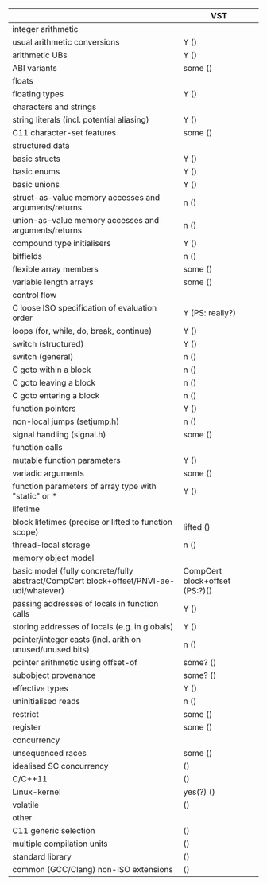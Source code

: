 | |VST|
|-|-|
| integer arithmetic |
|usual arithmetic conversions|Y         ()|
|arithmetic UBs|Y         ()|
|ABI variants|some      ()|
| floats |
|floating types|Y         ()|
| characters and strings |
|string literals (incl. potential aliasing)|Y         ()|
|C11 character-set features|some      ()|
| structured data |
|basic structs|Y         ()|
|basic enums|Y         ()|
|basic unions|Y         ()|
|struct-as-value memory accesses and arguments/returns|n         ()|
|union-as-value memory accesses and arguments/returns|n         ()|
|compound type initialisers|Y         ()|
|bitfields|n         ()|
|flexible array members|some      ()|
|variable length arrays|some      ()|
| control flow |
|C loose ISO specification of evaluation order|Y         (PS: really?)|
|loops (for, while, do, break, continue)|Y         ()|
|switch (structured)|Y         ()|
|switch (general)|n         ()|
|C goto within a block|n         ()|
|C goto leaving a block|n         ()|
|C goto entering a block|n         ()|
|function pointers|Y         ()|
|non-local jumps (setjump.h)|n         ()|
|signal handling (signal.h)|some      ()|
| function calls |
|mutable function parameters|Y         ()|
|variadic arguments|some      ()|
|function parameters of array type with "static" or *|Y         ()|
| lifetime |
|block lifetimes (precise or lifted to function scope)|lifted    ()|
|thread-local storage|n         ()|
| memory object model |
|basic model (fully concrete/fully abstract/CompCert block+offset/PNVI-ae-udi/whatever)|CompCert block+offset (PS:?)()|
|passing addresses of locals in function calls|Y         ()|
|storing addresses of locals (e.g. in globals)|Y         ()|
|pointer/integer casts (incl. arith on unused/unused bits)|n         ()|
|pointer arithmetic using offset-of|some?     ()|
|subobject provenance|some?     ()|
|effective types|Y         ()|
|uninitialised reads|n         ()|
|restrict|some      ()|
|register|some      ()|
| concurrency |
|unsequenced races|some      ()|
|idealised SC concurrency|          ()|
|C/C++11|          ()|
|Linux-kernel|yes(?)    ()|
|volatile|          ()|
| other |
|C11 generic selection|          ()|
|multiple compilation units|          ()|
|standard library|          ()|
|common (GCC/Clang) non-ISO extensions|          ()|
